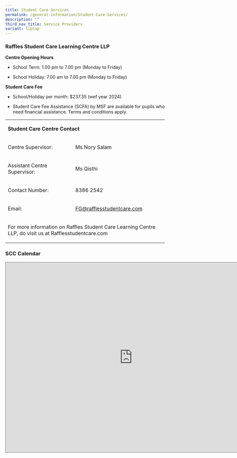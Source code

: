 ```yaml
---
title: Student Care Services
permalink: /general-information/Student-Care-Services/
description: ""
third_nav_title: Service Providers
variant: tiptap
---
```

<h3><strong>Raffles Student Care Learning Centre LLP</strong></h3>
<p><strong>Centre Opening Hours</strong>
</p>
<ul data-tight="true" class="tight">
<li>
<p>School Term: 1.00 pm to 7.00 pm (Monday to Friday)</p>
</li>
<li>
<p>School Holiday: 7.00 am to 7.00 pm (Monday to Friday)</p>
</li>
</ul>
<p><strong>Student Care Fee</strong>
</p>
<ul data-tight="true" class="tight">
<li>
<p>School/Holiday per month: $237.35 (wef year 2024)</p>
</li>
<li>
<p>Student Care Fee Assistance (SCFA) by MSF are available for pupils who
need financial assistance. Terms and conditions apply.</p>
</li>
</ul>
<p></p>
<table style="minWidth: 50px">
<colgroup>
<col>
<col>
</colgroup>
<tbody>
<tr>
<td rowspan="1" colspan="2">
<p><strong>Student Care Centre Contact</strong>
</p>
</td>
</tr>
<tr>
<td rowspan="1" colspan="1">
<p>Centre Supervisor:</p>
</td>
<td rowspan="1" colspan="1">
<p>Ms Nory Salam</p>
</td>
</tr>
<tr>
<td rowspan="1" colspan="1">
<p>Assistant Centre Supervisor:</p>
</td>
<td rowspan="1" colspan="1">
<p>Ms Qisthi</p>
</td>
</tr>
<tr>
<td rowspan="1" colspan="1">
<p>Contact Number:</p>
</td>
<td rowspan="1" colspan="1">
<p>8386 2542</p>
</td>
</tr>
<tr>
<td rowspan="1" colspan="1">
<p>Email:</p>
</td>
<td rowspan="1" colspan="1">
<p><a href="mailto:admin@rafflesstudentcare.com" rel="noopener noreferrer nofollow" target="_blank">FG@rafflesstudentcare.com</a>
</p>
</td>
</tr>
<tr>
<td rowspan="1" colspan="2">
<p>For more information on Raffles Student Care Learning Centre LLP, do visit
us at <a rel="noopener noreferrer nofollow" target="_blank">Rafflesstudentcare.com</a>
</p>
</td>
</tr>
</tbody>
</table>
<h3><strong>SCC Calendar</strong></h3>
<div class="iframe-wrapper">
<iframe style="border:solid 1px #777" height="600" width="800" allowfullscreen="true" frameborder="0" src="https://calendar.google.com/calendar/embed?height=600&amp;wkst=2&amp;bgcolor=%23C0CA33&amp;ctz=Asia%2FSingapore&amp;showTitle=0&amp;src=bW9lLmVkdS5zZ18yZ3UzMzh0Nmw3MjFhYXIyM2kzbTF1MGVwMEBncm91cC5jYWxlbmRhci5nb29nbGUuY29t&amp;src=ZXEwN2JhanYzZmtlNDVxcmUzM2twMHFva2dAZ3JvdXAuY2FsZW5kYXIuZ29vZ2xlLmNvbQ&amp;color=%23E4C441&amp;color=%230B8043"></iframe>
</div>
<p></p>